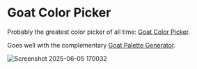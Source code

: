 # Goat Color Picker

Probably the greatest color picker of all time: [Goat Color Picker](https://dcog989.github.io/Goat-Color-Picker/).

Goes well with the complementary [Goat Palette Generator](https://dcog989.github.io/Goat-Palette-Generator/).

![Screenshot 2025-06-05 170032](https://github.com/user-attachments/assets/932e910f-8c7f-4fc4-b13c-85cc18adcd15)
